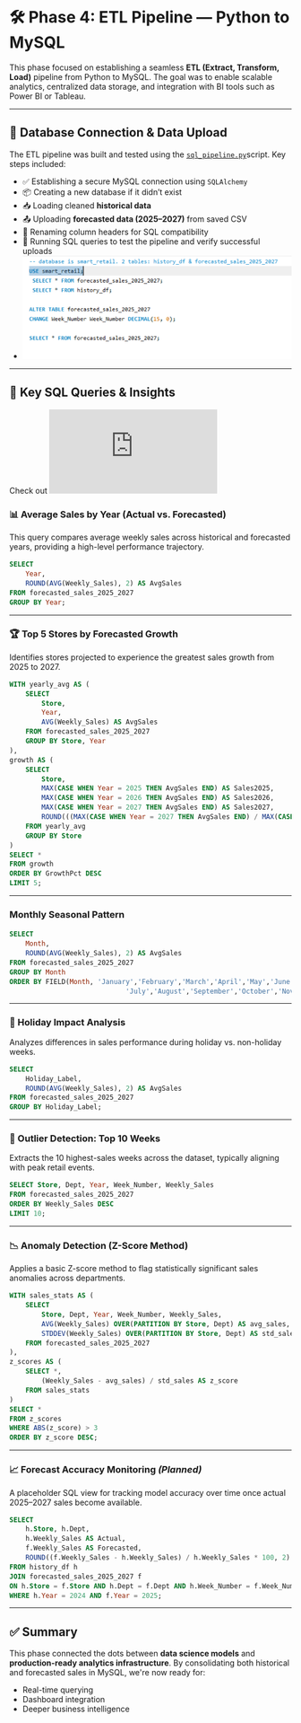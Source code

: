 # 🛠 Phase 4: ETL Pipeline — Python to MySQL

This phase focused on establishing a seamless **ETL (Extract, Transform, Load)** pipeline from Python to MySQL. The goal was to enable scalable analytics, centralized data storage, and integration with BI tools such as Power BI or Tableau.

---

## 🔗 Database Connection & Data Upload

The ETL pipeline was built and tested using the [`sql_pipeline.py`](https://github.com/temidataspot/project-smartsell/blob/main/ETL%20Pipeline%3A%20Python%20-%3E%20MySQL/py-sql%20pipeline.py)script. Key steps included:

- ✅ Establishing a secure MySQL connection using `SQLAlchemy`
- 📦 Creating a new database if it didn’t exist
- 📥 Loading cleaned **historical data**
- 📤 Uploading **forecasted data (2025–2027)** from saved CSV
- 🔁 Renaming column headers for SQL compatibility
- 🧪 Running SQL queries to test the pipeline and verify successful uploads
- 
  ![Testing Connection in SQL](https://github.com/temidataspot/project-smartsell/blob/main/ETL%20Pipeline%3A%20Python%20-%3E%20MySQL/testconnection.png)

---

## 🧪 Key SQL Queries & Insights 

Check out ![SQL Query](https://github.com/temidataspot/project-smartsell/blob/main/ETL%20Pipeline%3A%20Python%20-%3E%20MySQL/smartsell_analytics_query.sql)

### 📊 Average Sales by Year (Actual vs. Forecasted)

This query compares average weekly sales across historical and forecasted years, providing a high-level performance trajectory.
```sql
SELECT 
    Year,
    ROUND(AVG(Weekly_Sales), 2) AS AvgSales
FROM forecasted_sales_2025_2027
GROUP BY Year;
```
---

### 🏆 Top 5 Stores by Forecasted Growth

Identifies stores projected to experience the greatest sales growth from 2025 to 2027.
```sql
WITH yearly_avg AS (
    SELECT 
        Store,
        Year,
        AVG(Weekly_Sales) AS AvgSales
    FROM forecasted_sales_2025_2027
    GROUP BY Store, Year
),
growth AS (
    SELECT
        Store,
        MAX(CASE WHEN Year = 2025 THEN AvgSales END) AS Sales2025,
        MAX(CASE WHEN Year = 2026 THEN AvgSales END) AS Sales2026,
        MAX(CASE WHEN Year = 2027 THEN AvgSales END) AS Sales2027,
        ROUND(((MAX(CASE WHEN Year = 2027 THEN AvgSales END) / MAX(CASE WHEN Year = 2025 THEN AvgSales END)) - 1) * 100, 2) AS GrowthPct
    FROM yearly_avg
    GROUP BY Store
)
SELECT *
FROM growth
ORDER BY GrowthPct DESC
LIMIT 5;
```
---
### Monthly Seasonal Pattern

```sql
SELECT 
    Month,
    ROUND(AVG(Weekly_Sales), 2) AS AvgSales
FROM forecasted_sales_2025_2027
GROUP BY Month
ORDER BY FIELD(Month, 'January','February','March','April','May','June',
                             'July','August','September','October','November','December');
```

---
### 🎉 Holiday Impact Analysis

Analyzes differences in sales performance during holiday vs. non-holiday weeks.
```sql
SELECT 
    Holiday_Label,
    ROUND(AVG(Weekly_Sales), 2) AS AvgSales
FROM forecasted_sales_2025_2027
GROUP BY Holiday_Label;
```
---

### 🚨 Outlier Detection: Top 10 Weeks

Extracts the 10 highest-sales weeks across the dataset, typically aligning with peak retail events.
```sql
SELECT Store, Dept, Year, Week_Number, Weekly_Sales
FROM forecasted_sales_2025_2027
ORDER BY Weekly_Sales DESC
LIMIT 10;
```
---

### 📉 Anomaly Detection (Z-Score Method)

Applies a basic Z-score method to flag statistically significant sales anomalies across departments.

```sql
WITH sales_stats AS (
    SELECT 
        Store, Dept, Year, Week_Number, Weekly_Sales,
        AVG(Weekly_Sales) OVER(PARTITION BY Store, Dept) AS avg_sales,
        STDDEV(Weekly_Sales) OVER(PARTITION BY Store, Dept) AS std_sales
    FROM forecasted_sales_2025_2027
),
z_scores AS (
    SELECT *,
        (Weekly_Sales - avg_sales) / std_sales AS z_score
    FROM sales_stats
)
SELECT *
FROM z_scores
WHERE ABS(z_score) > 3
ORDER BY z_score DESC;
```

---

### 📈 Forecast Accuracy Monitoring *(Planned)*

A placeholder SQL view for tracking model accuracy over time once actual 2025–2027 sales become available.
```sql
SELECT 
    h.Store, h.Dept,
    h.Weekly_Sales AS Actual,
    f.Weekly_Sales AS Forecasted,
    ROUND((f.Weekly_Sales - h.Weekly_Sales) / h.Weekly_Sales * 100, 2) AS ErrorPct
FROM history_df h
JOIN forecasted_sales_2025_2027 f
ON h.Store = f.Store AND h.Dept = f.Dept AND h.Week_Number = f.Week_Number
WHERE h.Year = 2024 AND f.Year = 2025;
```
---

## ✅ Summary

This phase connected the dots between **data science models** and **production-ready analytics infrastructure**. By consolidating both historical and forecasted sales in MySQL, we're now ready for:

- Real-time querying
- Dashboard integration
- Deeper business intelligence
